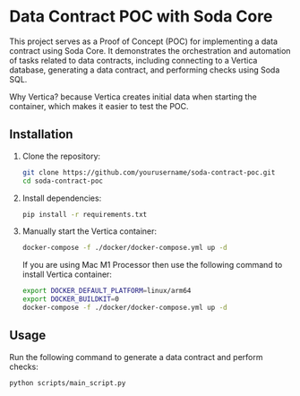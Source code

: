 # Data Contract POC with Soda Core

This project serves as a Proof of Concept (POC) for implementing a data contract using Soda Core. It demonstrates the orchestration and automation of tasks related to data contracts, including connecting to a Vertica database, generating a data contract, and performing checks using Soda SQL.

Why Vertica? because Vertica creates initial data when starting the container, which makes it easier to test the POC.

## Installation

1. Clone the repository:

    ```bash
    git clone https://github.com/yourusername/soda-contract-poc.git
    cd soda-contract-poc
    ```

2. Install dependencies:

    ```bash
    pip install -r requirements.txt
    ```

3. Manually start the Vertica container:

    ```bash
    docker-compose -f ./docker/docker-compose.yml up -d
    ```
    If you are using Mac M1 Processor then use the following command to install  Vertica container: 
     ```bash
    export DOCKER_DEFAULT_PLATFORM=linux/arm64
    export DOCKER_BUILDKIT=0
    docker-compose -f ./docker/docker-compose.yml up -d
    ```
## Usage

Run the following command to generate a data contract and perform checks:

```bash
python scripts/main_script.py
```
